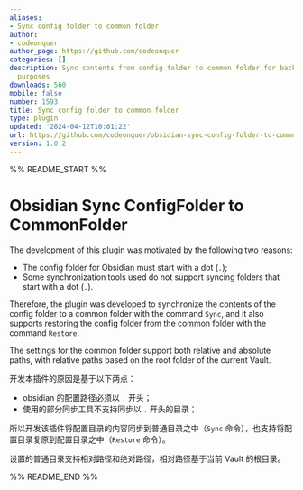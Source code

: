 ```yaml
---
aliases:
- Sync config folder to common folder
author:
- codeonquer
author_page: https://github.com/codeonquer
categories: []
description: Sync contents from config folder to common folder for backup or other
  purposes
downloads: 560
mobile: false
number: 1593
title: Sync config folder to common folder
type: plugin
updated: '2024-04-12T10:01:22'
url: https://github.com/codeonquer/obsidian-sync-config-folder-to-common-folder
version: 1.0.2
---
```


%% README_START %%

# Obsidian Sync ConfigFolder to CommonFolder

The development of this plugin was motivated by the following two reasons:

- The config folder for Obsidian must start with a dot (`.`);
- Some synchronization tools used do not support syncing folders that start with a dot (`.`).

Therefore, the plugin was developed to synchronize the contents of the config folder to a common folder with the command `Sync`, and it also supports restoring the config folder from the common folder with the command `Restore`.

The settings for the common folder support both relative and absolute paths, with relative paths based on the root folder of the current Vault.

开发本插件的原因是基于以下两点：

- obsidian 的配置路径必须以 `.` 开头；
- 使用的部分同步工具不支持同步以 `.` 开头的目录；

所以开发该插件将配置目录的内容同步到普通目录之中（`Sync` 命令），也支持将配置目录复原到配置目录之中（`Restore` 命令）。

设置的普通目录支持相对路径和绝对路径，相对路径基于当前 Vault 的根目录。


%% README_END %%
